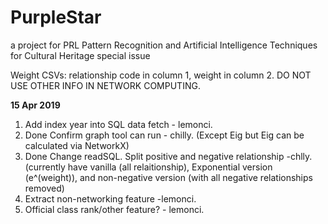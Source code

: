 # PurpleStar
a project for PRL Pattern Recognition and Artificial Intelligence Techniques for Cultural Heritage special issue

Weight CSVs: relationship code in column 1, weight in column 2. DO NOT USE OTHER INFO IN NETWORK COMPUTING.

______15 Apr 2019______
1. Add index year into SQL data fetch - lemonci.
2.  Done Confirm graph tool can run - chilly. (Except Eig but Eig can be calculated via NetworkX)
3.  Done Change readSQL. Split positive and negative relationship -chlly. (currently have vanilla (all relaitionship), Exponential version (e^(weight)), and non-negative version (with all negative relationships removed)
4. Extract non-networking feature -lemonci.
5. Official class rank/other feature? - lemonci.
